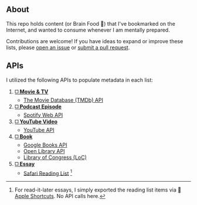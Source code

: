 ## About

This repo holds content (or Brain Food 🧠) that I've bookmarked on the Internet, and wanted to consume whenever I am mentally prepared.

Contributions are welcome! If you have ideas to expand or improve these lists, please [open an issue](https://github.com/huaminghuangtw/Brain-Food/issues/new) or [submit a pull request](https://github.com/huaminghuangtw/Brain-Food/compare).

## APIs

I utilized the following APIs to populate metadata in each list:

1. **[◻️ Movie & TV](https://huami.ng/bookmarks/movie-tv-shows)**
    * [The Movie Database (TMDb) API](https://developer.themoviedb.org)
2. **[◻️ Podcast Episode](https://huami.ng/bookmarks/podcasts)**
    * [Spotify Web API](https://developer.spotify.com/documentation/web-api)
3. **[◻️ YouTube Video](https://huami.ng/bookmarks/youtube-videos)**
    * [YouTube API](https://developers.google.com/youtube/v3/getting-started)
4. **[◻️ Book](https://huami.ng/bookmarks/books)**
    * [Google Books API](https://developers.google.com/books/docs/overview)
    * [Open Library API](https://openlibrary.org/developers/api)
    * [Library of Congress (LoC)](https://www.loc.gov/apis)
5. **[◻️ Essay](https://huami.ng/bookmarks/articles)**
    * [Safari Reading List](https://support.apple.com/en-euro/guide/iphone/iph1a4721132/ios) [^1]

[^1]: For read-it-later essays, I simply exported the reading list items via [ Apple Shortcuts](https://shortcutomation.com). No API calls here.
